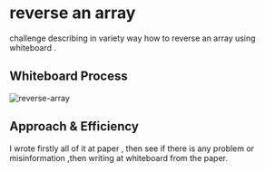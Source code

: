 # reverse an array
challenge  describing in variety way how to reverse 
an array using whiteboard .

## Whiteboard Process


![reverse-array](https://user-images.githubusercontent.com/72309669/155803615-ad4e8dc3-7757-4616-a272-0c0e15e453a7.jpg)

## Approach & Efficiency
I wrote firstly all of it at paper , then see if 
there is any problem or misinformation ,then writing
at whiteboard from the paper.
